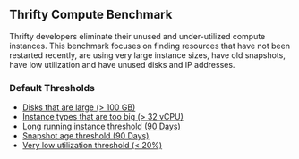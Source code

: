 ## Thrifty Compute Benchmark

Thrifty developers eliminate their unused and under-utilized compute instances.
This benchmark focuses on finding resources that have not been restarted
recently, are using very large instance sizes, have old snapshots, have low utilization and have
unused disks and IP addresses.

### Default Thresholds

- [Disks that are large (> 100 GB)](https://github.com/turbot/steampipe-mod-gcp-thrifty/blob/main/controls/compute.sp#L87)
- [Instance types that are too big (> 32 vCPU)](https://github.com/turbot/steampipe-mod-gcp-thrifty/blob/main/controls/compute.sp#L137)
- [Long running instance threshold (90 Days)](https://github.com/turbot/steampipe-mod-gcp-thrifty/blob/main/controls/compute.sp#L160)
- [Snapshot age threshold (90 Days)](https://github.com/turbot/steampipe-mod-gcp-thrifty/blob/main/controls/compute.sp#L185)
- [Very low utilization threshold (< 20%)](https://github.com/turbot/steampipe-mod-gcp-thrifty/blob/main/controls/compute.sp#L253)